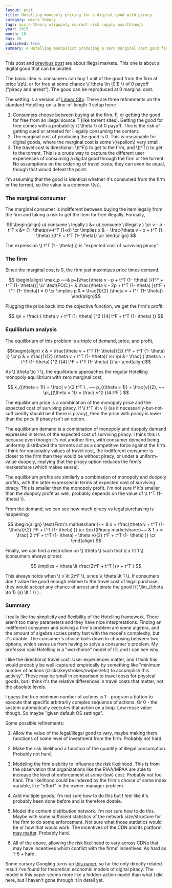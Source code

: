 ```yaml
---
layout: post
title: Hotelling monopoly pricing for a digital good with piracy
category: micro theory
tags: micro-theory oligopoly cournot risk supply passthrough 
year: 2015
month: 10
day: 20
published: true
summary: A Hotelling monopolist producing a zero marginal cost good faces competition from a zero-price supply of the good ("piracy"). The zero-price supply is associated with a risk of no payoff for the consumer ("arrest"). 
---
```


This post and [previous post](http://akhilrao.github.io/micro%20theory/2015/10/19/risky-good-supply-passthrough/) are about illegal markets. This one is about a digital good that can be pirated.

The basic idea is: consumers can buy 1 unit of the good from the firm at price \\(p\\), or for free at some chance \\( \theta \in (0,1) \\) of 0 payoff ("piracy and arrest"). The good can be reproduced at 0 marginal cost.

The setting is a version of [Linear City](http://akhilrao.github.io/micro%20theory/2015/09/28/hotelling-triangle-city/). There are three refinements on the standard Hotelling-on-a-line-of-length-1 setup here:

1. Consumers choose between buying at the firm, F, or getting the good for free from an illegal source T (like torrent sites). Getting the good for free comes with a probability \\( \theta \\) of 0 payoff. This is the risk of getting sued or arrested for illegally consuming the content.
2. The marginal cost of producing the good is 0. This is reasonable for digital goods, where the marginal cost is some \\(\epsilon\\) very small.
3. The travel cost is directional: \\(t^F\\) to get to the firm, and \\(t^T\\) to get to the torrent. This is a crude way to capture the different user experiences of consuming a digital good through the firm or the torrent. No assumptions on the ordering of travel costs; they can even be equal, though that would defeat the point.

I'm assuming that the good is identical whether it's consumed from the firm or the torrent, so the value is a common \\(v\\). 

### The marginal consumer

The marginal consumer is indifferent between buying the item legally from the firm and taking a risk to get the item for free illegally. Formally,

$$ \begin{align}
u( consume \ legally ) &= u( consume \ illegally ) \cr
v - p - t^F x &= (1- \theta)(v-t^T (1-x)) \cr
\implies x & = \frac{\theta v - p + t^T (1- \theta) }{t^F + t^T (1- \theta)} \cr
\end{align} $$

The expression \\( t^T (1 - \theta) \\) is "expected cost of surviving piracy". 

### The firm

Since the marginal cost is 0, the firm just maximizes price times demand.

$$ \begin{align}
\max_p ~~& p~[\frac{\theta v - p + t^T (1- \theta) }{t^F + t^T (1- \theta)}]  \cr
\text{FOC:}~ & \frac{\theta v - 2p + t^T (1- \theta) }{t^F + t^T (1- \theta)} = 0 \cr
\implies p & = \frac{1}{2} (\theta v + t^T (1- \theta))
\end{align}$$

Plugging the price back into the objective function, we get the firm's profit:

$$ \pi = \frac{ ( \theta v + t^T (1- \theta) )^2 }{4( t^F + t^T (1- \theta) )} $$

### Equilibrium analysis

The equilibrium of this problem is a triple of demand, price, and profit,

$$\begin{align}
x & = \frac{\theta v + t^T (1- \theta)}{2( t^F + t^T (1- \theta) )} \cr
p & = \frac{1}{2} (\theta v + t^T (1- \theta)) \cr
\pi &= \frac{ ( \theta v + t^T (1- \theta) )^2 }{4( t^F + t^T (1- \theta) )} \cr
\end{align}$$

As \\( \theta \to 1 \\), the equilibrium approaches the regular Hotelling monopoly equilibrium with zero marginal cost,

$$ x_{(\theta = 1)} = \frac{ v }{2 t^F  } , ~~ p_{(\theta = 1)} = \frac{v}{2}, ~~ \pi_{(\theta = 1)} = \frac{ v^2 }{4 t^F } $$

The equilibrium price is a combination of the monopoly price and the expected cost of surviving piracy. If \\( t^T \lt v \\) (as it necessarily-but-not-sufficiently should be if there is piracy), then the price with piracy is lower than the price if piracy isn't an option. 

The equilibrium demand is a combination of monopoly and duopoly demand expressed in terms of the expected cost of surviving piracy. I think this is because even though it's not another firm, with consumer demand being uniformly distributed the torrents act as a competitive force against the firm. I think for reasonably values of travel cost, the indifferent consumer is closer to the firm than they would be without piracy, or under a uniform-value duopoly, implying that the piracy option reduces the firm's marketshare (which makes sense).

The equilibrium profits are similarly a combination of monopoly and duopoly profits, with the latter expressed in terms of expected cost of surviving piracy. This is smaller than the monopoly profit. I'm not sure if it's smaller than the duopoly profit as well; probably depends on the value of \\( t^T (1- \theta) \\).

From the demand, we can see how much piracy vs legal purchasing is happening:

$$ \begin{align}
\text{Firm's marketshare:}~~ & x  = \frac{\theta v + t^T (1- \theta)}{2( t^F + t^T (1- \theta) )} \cr
\text{Piracy marketshare:}~~ & 1-x  = \frac{ 2 t^F + t^T (1- \theta) - \theta v}{2( t^F + t^T (1- \theta) )} \cr
\end{align} $$



Finally, we can find a restriction on \\( \theta \\) such that \\( x \lt 1 \\) (consumers always pirate):

$$ \implies ~ \theta \lt \frac{2t^F + t^T }{v + t^T } $$

This always holds when \\( v \lt 2t^F \\), since \\( \theta \lt 1 \\). If consumers don't value the good enough relative to the travel cost of legal purchase, they would accept any chance of arrest and pirate the good (\\( \lim_{\theta \to 1} (x) \lt 1 \\) ) .

### Summary

I really like the simplicity and flexibility of the Hotelling framework. There aren't too many parameters and they have nice interpretations. Finding an indifferent consumer and solving a firm's problem are some algebra, and the amount of algebra scales pretty fast with the model's complexity, but it's doable. The consumer's choice boils down to choosing between two options, which saves us from having to solve a consumer's problem. My professor said Hotelling is a "workhorse" model of IO, and I can see why.

I like the directional travel cost. User experiences matter, and I think this would probably be well-captured empirically by something like "minimum number of actions (clicks/keystrokes/swipes/etc) to accomplish this activity". These may be small in comparison to travel costs for physical goods, but I think it's the relative differences in travel costs that matter, not the absolute levels.

I guess the true minimum number of actions is 1 - program a button to execute that specific arbitrarily complex sequence of actions. Or 0 - the system automatically executes that action on a loop. Low reuse value though. So maybe "given default OS settings".

Some possible refinements:

1. Allow the value of the legal/illegal good to vary, maybe making them functions of some level of investment from the firm. Probably not hard.

2. Make the risk likelihood a function of the quantity of illegal consumption. Probably not hard.

3. Modeling the firm's ability to influence the risk likelihood. This is from the observation that organizations like the RIAA/MPAA are able to increase the level of enforcement at some (low) cost. Probably not too hard. The likelihood could be indexed by the firm's choice of some index variable, like "effort" in the owner-manager problem.

4. Add multiple goods. I'm not sure how to do this but I feel like it's probably been done before and is therefore doable.

5. Model the content distribution network. I'm not sure how to do this. Maybe with some sufficient statistics of the network size/structure for the firm to do some enforcement. Not sure what those statistics would be or how that would work. The incentives of the CDN and its platform [may matter](https://gigaom.com/2011/02/18/pirate-economics-101-who%E2%80%99s-making-money-from-torrents/). Probably hard.

6. All of the above, allowing the risk likelihood to vary across CDNs that may have incentives which conflict with the firms' incentives. As hard as 1-5 + hard.

Some cursory Googling turns up [this paper](http://archive.nyu.edu/bitstream/2451/27797/2/CeDER-PP-2004-02.pdf), so far the only directly related result I've found for theoretical economic models of digital piracy. The model in this paper seems more like a hidden-action model than what I did here, but I haven't gone through it in detail yet.